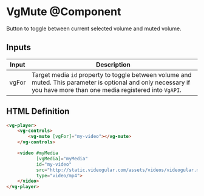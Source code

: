 # VgMute @Component

Button to toggle between current selected volume and muted volume.

## Inputs

| Input | Description |
|--- |--- |
| vgFor | Target media `id` property to toggle between volume and muted. This parameter is optional and only necessary if you have more than one media registered into `VgAPI`. |

## HTML Definition

```html
<vg-player>
    <vg-controls>
        <vg-mute [vgFor]="my-video"></vg-mute>
    </vg-controls>

    <video #myMedia
           [vgMedia]="myMedia"
           id="my-video"
           src="http://static.videogular.com/assets/videos/videogular.mp4"
           type="video/mp4">
    </video>
</vg-player>
```

